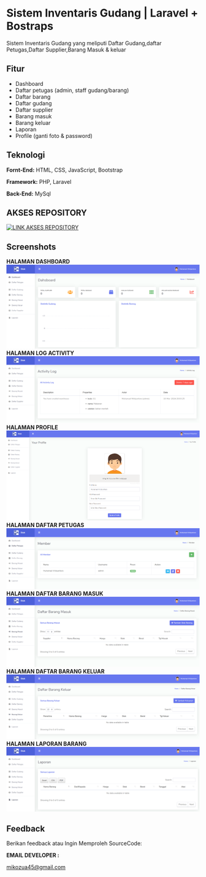 
# Sistem Inventaris Gudang | Laravel + Bostraps

Sistem Inventaris Gudang yang meliputi Daftar Gudang,daftar Petugas,Daftar Supplier,Barang Masuk & keluar


## Fitur

- Dashboard
- Daftar petugas (admin, staff gudang/barang)
- Daftar barang
- Daftar gudang
- Daftar supplier
- Barang masuk
- Barang keluar
- Laporan
- Profile (ganti foto & password)


## Teknologi

**Fornt-End:** HTML, CSS, JavaScript, Bootstrap 

**Framework:** PHP, Laravel 

**Back-End:** MySql

## AKSES REPOSITORY

[![LINK AKSES REPOSITORY](https://img.shields.io/badge/AKSES-blue?style=for-the-badge&logo=github)](git@github.com:winnicodeofficial/LARAVEL-SISTEM-INVENTARIS-STOK-GUDANG.git)



## Screenshots

**HALAMAN DASHBOARD** 
![App Screenshot](screenshot/dashboard.png)
**HALAMAN LOG ACTIVITY** 
![App Screenshot](screenshot/log.png)
**HALAMAN PROFILE** 
![App Screenshot](screenshot/profile.png)
**HALAMAN DAFTAR PETUGAS** 
![App Screenshot](screenshot/petugas.png)
**HALAMAN DAFTAR BARANG MASUK** 
![App Screenshot](screenshot/masuk.png)
**HALAMAN DAFTAR BARANG KELUAR** 
![App Screenshot](screenshot/keluar.png)
**HALAMAN LAPORAN BARANG** 
![App Screenshot](screenshot/laporan.png)


## Feedback

Berikan feedback atau Ingin Memproleh SourceCode:


**EMAIL DEVELOPER :** 

mikozua45@gmail.com



